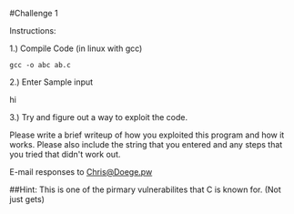 #Challenge 1

Instructions:

1.) Compile Code (in linux with gcc) 
```
gcc -o abc ab.c 
```
2.) Enter Sample input

hi 

3.) Try and figure out a way to exploit the code. 

Please write a brief writeup of how you exploited this program and how it works. Please also include the string that you entered and any steps that you tried that didn't work out. 

E-mail responses to Chris@Doege.pw 

##Hint: 
This is one of the pirmary vulnerabilites that C is known for. (Not just gets) 
